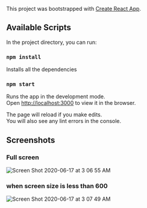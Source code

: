 This project was bootstrapped with [Create React App](https://github.com/facebook/create-react-app).

## Available Scripts

In the project directory, you can run:

### `npm install`

Installs all the dependencies

### `npm start`

Runs the app in the development mode.<br />
Open [http://localhost:3000](http://localhost:3000) to view it in the browser.

The page will reload if you make edits.<br />
You will also see any lint errors in the console.

## Screenshots
### Full screen
![Screen Shot 2020-06-17 at 3 06 55 AM](https://user-images.githubusercontent.com/18127949/84885759-56e1e480-b048-11ea-838c-ec863171edbd.png)

### when screen size is less than 600
![Screen Shot 2020-06-17 at 3 07 49 AM](https://user-images.githubusercontent.com/18127949/84885919-898bdd00-b048-11ea-9a24-593ee30ac5bb.png)
